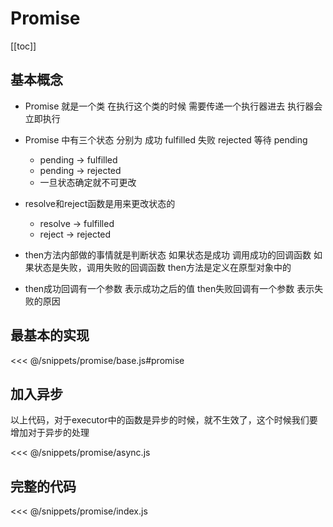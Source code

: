# Promise

[[toc]]



## 基本概念

- Promise 就是一个类 在执行这个类的时候 需要传递一个执行器进去 执行器会立即执行

- Promise 中有三个状态 分别为 成功 fulfilled 失败 rejected 等待 pending

  - pending -> fulfilled
  - pending -> rejected
  - 一旦状态确定就不可更改

- resolve和reject函数是用来更改状态的

  - resolve -> fulfilled
  - reject -> rejected

- then方法内部做的事情就是判断状态 如果状态是成功 调用成功的回调函数 如果状态是失败，调用失败的回调函数 then方法是定义在原型对象中的

- then成功回调有一个参数 表示成功之后的值 then失败回调有一个参数 表示失败的原因

<script setup>
import { testCase as baseTest } from '../snippets/promise/base.js'
import { testCase as asyncTest } from '../snippets/promise/async.js'
</script>

## 最基本的实现

<<< @/snippets/promise/base.js#promise

<playground module="promise/base" :code="baseTest"></playground>

## 加入异步

以上代码，对于executor中的函数是异步的时候，就不生效了，这个时候我们要增加对于异步的处理

<<< @/snippets/promise/async.js

<playground module="promise/async" :code="asyncTest"></playground>

## 完整的代码

<<< @/snippets/promise/index.js
